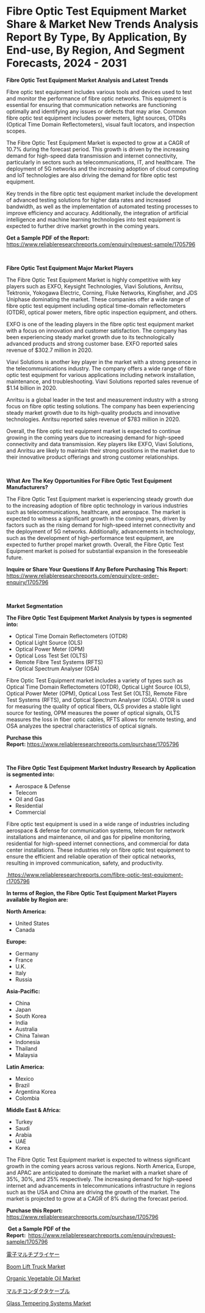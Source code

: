 <p><h1>Fibre Optic Test Equipment Market Share & Market New Trends Analysis Report By Type, By Application, By End-use, By Region, And Segment Forecasts, 2024 - 2031</h1></p><p><strong>Fibre Optic Test Equipment Market Analysis and Latest Trends</strong></p>
<p><p>Fibre optic test equipment includes various tools and devices used to test and monitor the performance of fibre optic networks. This equipment is essential for ensuring that communication networks are functioning optimally and identifying any issues or defects that may arise. Common fibre optic test equipment includes power meters, light sources, OTDRs (Optical Time Domain Reflectometers), visual fault locators, and inspection scopes.</p><p>The Fibre Optic Test Equipment Market is expected to grow at a CAGR of 10.7% during the forecast period. This growth is driven by the increasing demand for high-speed data transmission and internet connectivity, particularly in sectors such as telecommunications, IT, and healthcare. The deployment of 5G networks and the increasing adoption of cloud computing and IoT technologies are also driving the demand for fibre optic test equipment.</p><p>Key trends in the fibre optic test equipment market include the development of advanced testing solutions for higher data rates and increased bandwidth, as well as the implementation of automated testing processes to improve efficiency and accuracy. Additionally, the integration of artificial intelligence and machine learning technologies into test equipment is expected to further drive market growth in the coming years.</p></p>
<p><strong>Get a Sample PDF of the Report:&nbsp;</strong> <a href="https://www.reliableresearchreports.com/enquiry/request-sample/1705796">https://www.reliableresearchreports.com/enquiry/request-sample/1705796</a></p>
<p>&nbsp;</p>
<p><strong>Fibre Optic Test Equipment Major Market Players</strong></p>
<p><p>The Fibre Optic Test Equipment Market is highly competitive with key players such as EXFO, Keysight Technologies, Viavi Solutions, Anritsu, Tektronix, Yokogawa Electric, Corning, Fluke Networks, Kingfisher, and JDS Uniphase dominating the market. These companies offer a wide range of fibre optic test equipment including optical time-domain reflectometers (OTDR), optical power meters, fibre optic inspection equipment, and others.</p><p>EXFO is one of the leading players in the fibre optic test equipment market with a focus on innovation and customer satisfaction. The company has been experiencing steady market growth due to its technologically advanced products and strong customer base. EXFO reported sales revenue of $302.7 million in 2020.</p><p>Viavi Solutions is another key player in the market with a strong presence in the telecommunications industry. The company offers a wide range of fibre optic test equipment for various applications including network installation, maintenance, and troubleshooting. Viavi Solutions reported sales revenue of $1.14 billion in 2020.</p><p>Anritsu is a global leader in the test and measurement industry with a strong focus on fibre optic testing solutions. The company has been experiencing steady market growth due to its high-quality products and innovative technologies. Anritsu reported sales revenue of $783 million in 2020.</p><p>Overall, the fibre optic test equipment market is expected to continue growing in the coming years due to increasing demand for high-speed connectivity and data transmission. Key players like EXFO, Viavi Solutions, and Anritsu are likely to maintain their strong positions in the market due to their innovative product offerings and strong customer relationships.</p></p>
<p>&nbsp;</p>
<p><strong>What Are The Key Opportunities For Fibre Optic Test Equipment Manufacturers?</strong></p>
<p><p>The Fibre Optic Test Equipment market is experiencing steady growth due to the increasing adoption of fibre optic technology in various industries such as telecommunications, healthcare, and aerospace. The market is expected to witness a significant growth in the coming years, driven by factors such as the rising demand for high-speed internet connectivity and the deployment of 5G networks. Additionally, advancements in technology, such as the development of high-performance test equipment, are expected to further propel market growth. Overall, the Fibre Optic Test Equipment market is poised for substantial expansion in the foreseeable future.</p></p>
<p><strong>Inquire or Share Your Questions If Any Before Purchasing This Report:</strong> <a href="https://www.reliableresearchreports.com/enquiry/pre-order-enquiry/1705796">https://www.reliableresearchreports.com/enquiry/pre-order-enquiry/1705796</a></p>
<p>&nbsp;</p>
<p><strong>Market Segmentation</strong></p>
<p><strong>The Fibre Optic Test Equipment Market Analysis by types is segmented into:</strong></p>
<p><ul><li>Optical Time Domain Reflectometers (OTDR)</li><li>Optical Light Source (OLS)</li><li>Optical Power Meter (OPM)</li><li>Optical Loss Test Set (OLTS)</li><li>Remote Fibre Test Systems (RFTS)</li><li>Optical Spectrum Analyser (OSA)</li></ul></p>
<p><p>Fibre Optic Test Equipment market includes a variety of types such as Optical Time Domain Reflectometers (OTDR), Optical Light Source (OLS), Optical Power Meter (OPM), Optical Loss Test Set (OLTS), Remote Fibre Test Systems (RFTS), and Optical Spectrum Analyser (OSA). OTDR is used for measuring the quality of optical fibers, OLS provides a stable light source for testing, OPM measures the power of optical signals, OLTS measures the loss in fiber optic cables, RFTS allows for remote testing, and OSA analyzes the spectral characteristics of optical signals.</p></p>
<p><strong>Purchase this Report:&nbsp;</strong><a href="https://www.reliableresearchreports.com/purchase/1705796">https://www.reliableresearchreports.com/purchase/1705796</a></p>
<p>&nbsp;</p>
<p><strong>The Fibre Optic Test Equipment Market Industry Research by Application is segmented into:</strong></p>
<p><ul><li>Aerospace & Defense</li><li>Telecom</li><li>Oil and Gas</li><li>Residential</li><li>Commercial</li></ul></p>
<p><p>Fibre optic test equipment is used in a wide range of industries including aerospace & defense for communication systems, telecom for network installations and maintenance, oil and gas for pipeline monitoring, residential for high-speed internet connections, and commercial for data center installations. These industries rely on fibre optic test equipment to ensure the efficient and reliable operation of their optical networks, resulting in improved communication, safety, and productivity.</p></p>
<p><a href="https://www.reliableresearchreports.com/fibre-optic-test-equipment-r1705796">&nbsp;https://www.reliableresearchreports.com/fibre-optic-test-equipment-r1705796</a></p>
<p><strong>In terms of Region, the Fibre Optic Test Equipment Market Players available by Region are:</strong></p>
<p>
    <p> <strong> North America: </strong>
        <ul>
            <li>United States</li>
            <li>Canada</li>
        </ul>
        </p> 
    <p> <strong> Europe: </strong>
        <ul>
            <li>Germany</li>
            <li>France</li>
            <li>U.K.</li>
            <li>Italy</li>
            <li>Russia</li>
        </ul>
        </p> 
    <p> <strong> Asia-Pacific: </strong>
        <ul>
            <li>China</li>
            <li>Japan</li>
            <li>South Korea</li>
            <li>India</li>
            <li>Australia</li>
            <li>China Taiwan</li>
            <li>Indonesia</li>
            <li>Thailand</li>
            <li>Malaysia</li>
        </ul>
        </p> 
    <p> <strong> Latin America: </strong>
        <ul>
            <li>Mexico</li>
            <li>Brazil</li>
            <li>Argentina Korea</li>
            <li>Colombia</li>
        </ul>
        </p> 
    <p> <strong> Middle East & Africa: </strong>
        <ul>
            <li>Turkey</li>
            <li>Saudi</li>
            <li>Arabia</li>
            <li>UAE</li>
            <li>Korea</li>
        </ul>
    </p>
    </p>
<p><p>The Fibre Optic Test Equipment market is expected to witness significant growth in the coming years across various regions. North America, Europe, and APAC are anticipated to dominate the market with a market share of 35%, 30%, and 25% respectively. The increasing demand for high-speed internet and advancements in telecommunications infrastructure in regions such as the USA and China are driving the growth of the market. The market is projected to grow at a CAGR of 8% during the forecast period.</p></p>
<p><strong>Purchase this Report: </strong><a href="https://www.reliableresearchreports.com/purchase/1705796">https://www.reliableresearchreports.com/purchase/1705796</a></p>
<p>&nbsp;<strong>Get a Sample PDF of the Report:&nbsp;&nbsp;</strong><a href="https://www.reliableresearchreports.com/enquiry/request-sample/1705796">https://www.reliableresearchreports.com/enquiry/request-sample/1705796</a></p>
<p><strong></strong></p>
<p><p><a href="https://medium.com/@laceyzemlak1/%E9%9B%BB%E5%AD%90%E5%A2%97%E5%80%8D%E7%AE%A1%E5%B8%82%E5%A0%B4-%E7%AB%B6%E4%BA%89%E5%88%86%E6%9E%90-%E5%B8%82%E5%A0%B4%E5%8B%95%E5%90%91%E3%81%8A%E3%82%88%E3%81%B32031%E5%B9%B4%E3%81%BE%E3%81%A7%E3%81%AE%E4%BA%88%E6%B8%AC-251a5511c45e">電子マルチプライヤー</a></p><p><a href="https://www.linkedin.com/pulse/boom-lift-truck-market-size-growth-forecast-from-2024-2031-zpawe?trackingId=v5xQ8IAx8mICfimyGxbw1A%3D%3D">Boom Lift Truck Market</a></p><p><a href="https://issuu.com/reportprime-2/docs/organic-vegetable-oil-market-size-2030.pptx">Organic Vegetable Oil Market</a></p><p><a href="https://medium.com/@randallrunte2023/%E8%A4%87%E6%95%B0%E3%81%AE%E3%82%B3%E3%83%B3%E3%83%80%E3%82%AF%E3%82%BF%E3%83%BC%E3%82%B1%E3%83%BC%E3%83%96%E3%83%AB%E5%B8%82%E5%A0%B4%E5%88%86%E6%9E%90-%E3%81%9D%E3%81%AEcagr-%E5%B8%82%E5%A0%B4%E3%82%BB%E3%82%B0%E3%83%A1%E3%83%B3%E3%83%86%E3%83%BC%E3%82%B7%E3%83%A7%E3%83%B3-%E3%81%8A%E3%82%88%E3%81%B3%E4%B8%96%E7%95%8C%E3%81%AE%E7%94%A3%E6%A5%AD%E6%A6%82%E8%A6%81-8f8793141521">マルチコンダクタケーブル</a></p><p><a href="https://github.com/tamvrosiya/Market-Research-Report-List-3/blob/main/glass-tempering-systems-market.md">Glass Tempering Systems Market</a></p></p>